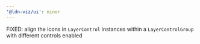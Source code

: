 ```yaml
---
'@ldn-viz/ui': minor
---
```


FIXED: align the icons in `LayerControl` instances within a `LayerControlGroup` with different controls enabled